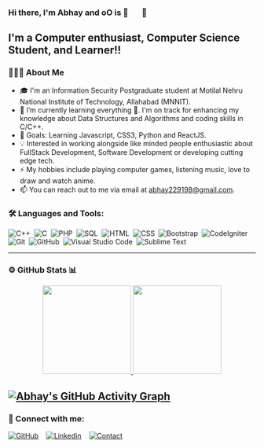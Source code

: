 <!--
**abhayoO/abhayoO** is a ✨ _special_ ✨ repository because its `README.md` (this file) appears on your GitHub profile.

Here are some ideas to get you started:

- 🔭 I’m currently working on ...
- 🌱 I’m currently learning ...
- 👯 I’m looking to collaborate on ...
- 🤔 I’m looking for help with ...
- 💬 Ask me about ...
- 📫 How to reach me: ...
- 😄 Pronouns: ...
- ⚡ Fun fact: ...
-->

### Hi there, I'm Abhay and oO is :raised_eyebrow: &nbsp; &nbsp; &nbsp; 👋

## I'm a Computer enthusiast, Computer Science Student, and Learner!!

### 👨🏻‍💻 About Me
- 🎓 I'm an Information Security Postgraduate student at Motilal Nehru National Institute of Technology, Allahabad (MNNIT).
- 🌱 I’m currently learning everything 🤣. I'm on track for enhancing my knowledge about Data Structures and Algorithms and coding skills in C/C++.
- 🥅 Goals: Learning Javascript, CSS3, Python and ReactJS.
- 💡 Interested in working alongside like minded people enthusiastic about FullStack Development, Software Development or developing cutting edge tech.
- ⚡ My hobbies include playing computer games, listening music, love to draw and watch anime.
- 📫 You can reach out to me via email at abhay229198@gmail.com.

### 🛠 Languages and Tools:

![C++](https://img.shields.io/badge/-C++-05122A?style=flat&logo=C%2B%2B&logoColor=00599C)&nbsp;
![C](https://img.shields.io/badge/-C-05122A?style=flat&logo=C&logoColor=A8B9CC)&nbsp;
![PHP](https://img.shields.io/badge/-PHP-05122A?style=flat&logo=PHP&logoColor=A8B9CC)&nbsp;
![SQL](https://img.shields.io/badge/-MySQL-05122A?style=flat&logo=mysql&logoColor=42A5F5)&nbsp;
![HTML](https://img.shields.io/badge/-HTML-05122A?style=flat&logo=HTML5)&nbsp;
![CSS](https://img.shields.io/badge/-CSS-05122A?style=flat&logo=CSS3&logoColor=1572B6)&nbsp;
![Bootstrap](https://img.shields.io/badge/-Bootstrap-05122A?style=flat&logo=Bootstrap&logoColor=1572B6)&nbsp;
![CodeIgniter](https://img.shields.io/badge/-CodeIgniter-05122A?style=flat&logo=CodeIgniter&logoColor=1572B6)&nbsp;
![Git](https://img.shields.io/badge/-Git-05122A?style=flat&logo=git)&nbsp;
![GitHub](https://img.shields.io/badge/-GitHub-05122A?style=flat&logo=github)&nbsp;
![Visual Studio Code](https://img.shields.io/badge/-Visual%20Studio%20Code-05122A?style=flat&logo=visual-studio-code&logoColor=007ACC)&nbsp;
![Sublime Text](https://img.shields.io/badge/-Sublime_Text-05122A?style=flat&logo=sublime-text&logoColor=FF9800)&nbsp;

---
### ⚙️ GitHub Stats :bar_chart:

<p align="center">
<a href="https://github.com/abhayoO">
  <img height="180em" src="https://github-readme-stats-eight-theta.vercel.app/api?username=abhayoO&show_icons=true&theme=algolia&include_all_commits=true&count_private=true"/>
  <img height="180em" src="https://github-readme-stats-eight-theta.vercel.app/api/top-langs/?username=abhayoO&layout=compact&langs_count=8&theme=algolia"/>
</a>
</p>

[![Abhay's GitHub Activity Graph](https://activity-graph.herokuapp.com/graph?username=abhayoO&theme=react-dark)](https://github.com/abhayoO)
---

### :handshake: Connect with me:

[![GitHub](https://img.shields.io/badge/GitHub-%2312100E.svg?&style=for-the-badge&logo=Github&logoColor=white)](https://github.com/abhayoO)&nbsp; &nbsp; 
[![Linkedin](https://img.shields.io/badge/MY%20PROFILE-Linkedin-blue?style=for-the-badge&logo=linkedin)](https://www.linkedin.com/in/abhay-vishwakarma/)&nbsp; &nbsp; 
[![Contact](https://img.shields.io/badge/CONTACT-GMAIL-yellow?style=for-the-badge&logo=gmail&logoColor=white)](mailto:abhay229198@gmail.com)

